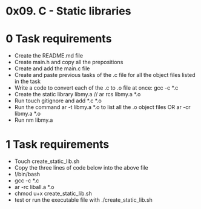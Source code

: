 
# 0x09. C - Static libraries

# 0 Task requirements

- Create the README.md file
- Create main.h and copy all the prepositions
- Create and add the main.c file
- Create and paste previous tasks of the .c file for all the object files listed in the task
- Write a code to convert each of the .c to .o file at once:  gcc  -c *.c
- Create the static library libmy.a    // ar rcs libmy.a *.o
- Run touch gitignore and add *.c *.o
- Run the command ar -t libmy.a *.o  to list all the .o object files  OR ar -cr libmy.a *.o
- Run nm libmy.a

# 1 Task requirements

- Touch create_static_lib.sh
- Copy the three lines of code below into the above file
- !/bin/bash
- gcc -c *.c
- ar -rc liball.a *.o	
- chmod u+x create_static_lib.sh
- test or run the executable file with ./create_static_lib.sh
